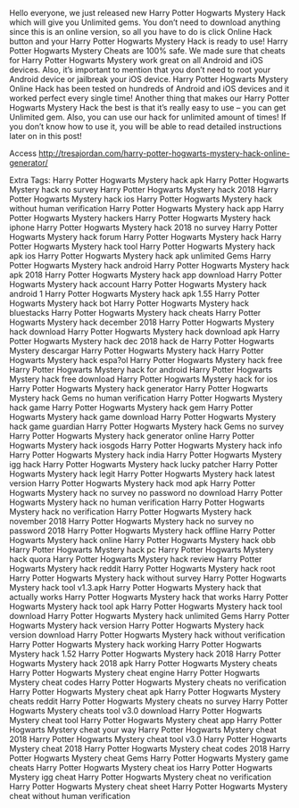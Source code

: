 Hello everyone, we just released new Harry Potter Hogwarts Mystery Hack which will give you Unlimited gems. You don’t need to download anything since this is an online version, so all you have to do is click Online Hack button and your Harry Potter Hogwarts Mystery Hack is ready to use! Harry Potter Hogwarts Mystery Cheats are 100% safe. We made sure that cheats for Harry Potter Hogwarts Mystery work great on all Android and iOS devices. Also, it’s important to mention that you don’t need to root your Android device or jailbreak your iOS device. Harry Potter Hogwarts Mystery Online Hack has been tested on hundreds of Android and iOS devices and it worked perfect every single time! Another thing that makes our Harry Potter Hogwarts Mystery Hack the best is that it’s really easy to use – you can get Unlimited gem. Also, you can use our hack for unlimited amount of times! If you don’t know how to use it, you will be able to read detailed instructions later on in this post!

Access http://tresajordan.com/harry-potter-hogwarts-mystery-hack-online-generator/

Extra Tags:
Harry Potter Hogwarts Mystery hack apk
Harry Potter Hogwarts Mystery hack no survey
Harry Potter Hogwarts Mystery hack 2018
Harry Potter Hogwarts Mystery hack ios
Harry Potter Hogwarts Mystery hack without human verification
Harry Potter Hogwarts Mystery hack app
Harry Potter Hogwarts Mystery hackers
Harry Potter Hogwarts Mystery hack iphone
Harry Potter Hogwarts Mystery hack 2018 no survey
Harry Potter Hogwarts Mystery hack forum
Harry Potter Hogwarts Mystery hack
Harry Potter Hogwarts Mystery hack tool
Harry Potter Hogwarts Mystery hack apk ios
Harry Potter Hogwarts Mystery hack apk unlimited Gems
Harry Potter Hogwarts Mystery hack android
Harry Potter Hogwarts Mystery hack apk 2018
Harry Potter Hogwarts Mystery hack app download
Harry Potter Hogwarts Mystery hack account
Harry Potter Hogwarts Mystery hack android 1
Harry Potter Hogwarts Mystery hack apk 1.55
Harry Potter Hogwarts Mystery hack bot
Harry Potter Hogwarts Mystery hack bluestacks
Harry Potter Hogwarts Mystery hack cheats
Harry Potter Hogwarts Mystery hack december 2018
Harry Potter Hogwarts Mystery hack download
Harry Potter Hogwarts Mystery hack download apk
Harry Potter Hogwarts Mystery hack dec 2018
hack de Harry Potter Hogwarts Mystery
descargar Harry Potter Hogwarts Mystery hack
Harry Potter Hogwarts Mystery hack espa?ol
Harry Potter Hogwarts Mystery hack free
Harry Potter Hogwarts Mystery hack for android
Harry Potter Hogwarts Mystery hack free download
Harry Potter Hogwarts Mystery hack for ios
Harry Potter Hogwarts Mystery hack generator
Harry Potter Hogwarts Mystery hack Gems no human verification
Harry Potter Hogwarts Mystery hack game
Harry Potter Hogwarts Mystery hack gem
Harry Potter Hogwarts Mystery hack game download
Harry Potter Hogwarts Mystery hack game guardian
Harry Potter Hogwarts Mystery hack Gems no survey
Harry Potter Hogwarts Mystery hack generator online
Harry Potter Hogwarts Mystery hack iosgods
Harry Potter Hogwarts Mystery hack info
Harry Potter Hogwarts Mystery hack india
Harry Potter Hogwarts Mystery igg hack
Harry Potter Hogwarts Mystery hack lucky patcher
Harry Potter Hogwarts Mystery hack legit
Harry Potter Hogwarts Mystery hack latest version
Harry Potter Hogwarts Mystery hack mod apk
Harry Potter Hogwarts Mystery hack no survey no password no download
Harry Potter Hogwarts Mystery hack no human verification
Harry Potter Hogwarts Mystery hack no verification
Harry Potter Hogwarts Mystery hack november 2018
Harry Potter Hogwarts Mystery hack no survey no password 2018
Harry Potter Hogwarts Mystery hack offline
Harry Potter Hogwarts Mystery hack online
Harry Potter Hogwarts Mystery hack obb
Harry Potter Hogwarts Mystery hack pc
Harry Potter Hogwarts Mystery hack quora
Harry Potter Hogwarts Mystery hack review
Harry Potter Hogwarts Mystery hack reddit
Harry Potter Hogwarts Mystery hack root
Harry Potter Hogwarts Mystery hack without survey
Harry Potter Hogwarts Mystery hack tool v1.3.apk
Harry Potter Hogwarts Mystery hack that actually works
Harry Potter Hogwarts Mystery hack that works
Harry Potter Hogwarts Mystery hack tool apk
Harry Potter Hogwarts Mystery hack tool download
Harry Potter Hogwarts Mystery hack unlimited Gems
Harry Potter Hogwarts Mystery hack version
Harry Potter Hogwarts Mystery hack version download
Harry Potter Hogwarts Mystery hack without verification
Harry Potter Hogwarts Mystery hack working
Harry Potter Hogwarts Mystery hack 1.52
Harry Potter Hogwarts Mystery hack 2018
Harry Potter Hogwarts Mystery hack 2018 apk
Harry Potter Hogwarts Mystery cheats
Harry Potter Hogwarts Mystery cheat engine
Harry Potter Hogwarts Mystery cheat codes
Harry Potter Hogwarts Mystery cheats no verification
Harry Potter Hogwarts Mystery cheat apk
Harry Potter Hogwarts Mystery cheats reddit
Harry Potter Hogwarts Mystery cheats no survey
Harry Potter Hogwarts Mystery cheats tool v3.0 download
Harry Potter Hogwarts Mystery cheat tool
Harry Potter Hogwarts Mystery cheat app
Harry Potter Hogwarts Mystery cheat your way
Harry Potter Hogwarts Mystery cheat 2018
Harry Potter Hogwarts Mystery cheat tool v3.0
Harry Potter Hogwarts Mystery cheat 2018
Harry Potter Hogwarts Mystery cheat codes 2018
Harry Potter Hogwarts Mystery cheat Gems
Harry Potter Hogwarts Mystery game cheats
Harry Potter Hogwarts Mystery cheat ios
Harry Potter Hogwarts Mystery igg cheat
Harry Potter Hogwarts Mystery cheat no verification
Harry Potter Hogwarts Mystery cheat sheet
Harry Potter Hogwarts Mystery cheat without human verification
